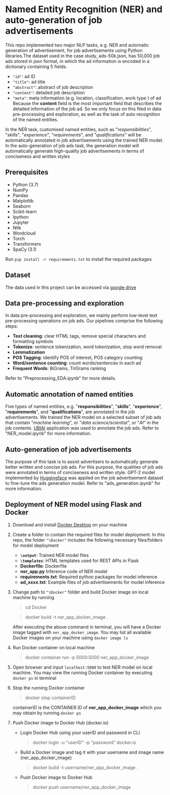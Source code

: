 # Named Entity Recognition (NER) and auto-generation of job advertisements

This repo implemented two major NLP tasks, e.g. NER and automatic generation of advertisement, for job advertisements using Python libraries.The dataset used in the case study, ads-50k.json, has 50,000 job ads stored in json format, in which the ad information is encoded in a dictionary containing 5 fields.
* `"id"`: ad ID
* `"title"`: ad title
* `"abstract"`: abstract of job description
* `"content"`: detailed job description
* `"meta"`: meta information (e.g. location, classification, work type ) of ad
Because the **content** field is the most important field that describes the detailed information of the job ad. So we only focus on this filed in data pre-processing and exploration, as well as the task of auto recognition of the named entities.

In the NER task, customised named entities, such as "*responsibilities*", "*skills*", "*experience*", "*requirements*", and "*qualifications*" will be automatically annotated in job advertisements using the trained NER model. In the auto-generation of job ads task, the generation model will automatically generate high-quality job advertisements in terms of conciseness and written styles

## Prerequisites
* Python (3.7)
* NumPy
* Pandas
* Matplotlib
* Seaborn
* Scikit-learn
* Ipython
* Jupyter
* Nltk
* Wordcloud
* Torch
* Transformers
* SpaCy (3.1)
  
Run `pip install -r requirements.txt` to install the required packages

## Dataset
The data used in this project can be accessed via [google drive](https://drive.google.com/drive/folders/1VM_PWssURRrwGhuaWMPxb88_aOWsLG7P?usp=sharing)

## Data pre-processing and exploration
In data pre-processing and exploration, we mainly perform low-level text pre-processing operations on job ads. Our pipelines comprise the following steps:
* **Text cleaning**: clear HTML tags, remove special characters and formatting symbols
* **Tokenize**: sentence tokenization, word tokenization, stop word removal
* **Lemmatization**
* **POS Tagging**: identify POS of interest, POS category counting
* **Word/sentence counting**: count words/sentences in each ad
* **Frequent Words**: BiGrams, TriGrams ranking

Refer to "Preprocessing_EDA.ipynb" for more details.

## Automatic annotation of named entities
Five types of named entities, e.g. "**responsibilities**", "**skills**", "**experience**", "**requirements**", and "**qualifications**", are annotated in the job advertisements. We trained the NER model on a selected subset of job ads that contain "*machine learning*", or "*data science/scientist*", or "*AI*" in the job contents. [UBIAI](https://ubiai.tools/) application was used to annotate the job ads. Refer to "NER_model.ipynb" for more information.

## Auto-generation of job advertisements
The purpose of this task is to assist advertisers to automatically generate better written and concise job ads. For this purpose, the qualities of job ads were annotated in terms of conciseness and written style. GPT-2 model implemented by [Huggingface](https://huggingface.co/gpt2?text=A+long+time+ago%2C) was applied on the job advertisement dataset to fine-tune the ads generation model. Refer to "ads_generation.ipynb" for more information.

## Deployment of NER model using Flask and Docker
1. Download and install [Docker Desktop](https://www.docker.com/products/docker-desktop) on your machine
2. Create a folder to contain the required files for model deployment. In this repo, the folder `"\Docker"` includes the following necessary files/folders for model deployment
      * **`\output`**: Trained NER model files
      * **`\templates`**: HTML templates used for REST APIs in Flask
      * **Dockerfile**: Dockerfile
      * **ner_app.py** Inference code of NER model
      * **requirements.txt**: Required python packages for model inference
      * **ad_xxxx.txt**: Example files of job advertisements for model inference

3. Change path to `"\Docker"` folder and build Docker image on local machine by running
    > cd Docker

    > docker build -t ner_app_docker_image .

    After executing the above command in terminal, you will have a Docker image tagged with `ner_app_docker_image`. You may list all available Docker images on your machine using `docker image ls`

4. Run Docker container on local machine
    > docker container run -p 5000:5000 ner_app_docker_image

5. Open browser and input `localhost:5000` to test NER model on local machine. You may view the running Docker container by executing `docker ps` in terminal
6. Stop the running Docker container
    > docker stop containerID

    containerID is the CONTAINER ID of **ner_app_docker_image** which you may obtain by running `docker ps`
7. Push Docker image to Docker Hub (docker.io)
   * Login Docker Hub using your userID and password in CLI
        > docker login -u "userID" -p "password" docker.io

   * Build a Docker image and tag it with your username and image name (ner_app_docker_image)
        > docker build -t username/ner_app_docker_image .

   * Push Docker image to Docker Hub
        > docker push username/ner_app_docker_image